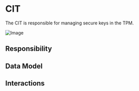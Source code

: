 # CIT
The CIT is responsible for managing secure keys in the TPM.

![Image](Overview.png)

## Responsibility

## Data Model

## Interactions
